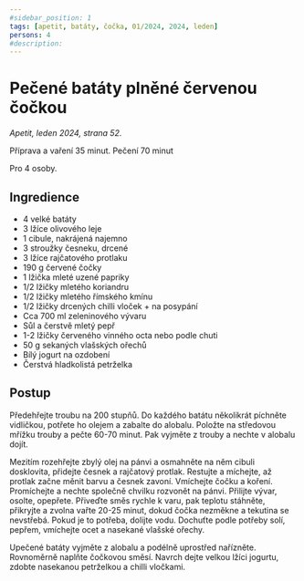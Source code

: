 ```yaml
---
#sidebar_position: 1
tags: [apetit, batáty, čočka, 01/2024, 2024, leden]
persons: 4
#description:
---
```


# Pečené batáty plněné červenou čočkou

_Apetit, leden 2024, strana 52._

Příprava a vaření 35 minut. Pečení 70 minut

Pro 4 osoby.

## Ingredience

- 4 velké batáty
- 3 lžíce olivového leje
- 1 cibule, nakrájená najemno
- 3 stroužky česneku, drcené
- 3 lžíce rajčatového protlaku
- 190 g červené čočky
- 1 lžička mleté uzené papriky
- 1/2 lžičky mletého koriandru
- 1/2 lžičky mletého římského kmínu
- 1/2 lžičky drcených chilli vloček + na posypání
- Cca 700 ml zeleninového vývaru
- Sůl a čerstvě mletý pepř
- 1-2 lžičky červeného vinného octa nebo podle chuti
- 50 g sekaných vlašských ořechů
- Bílý jogurt na ozdobení
- Čerstvá hladkolistá petrželka

## Postup

Předehřejte troubu na 200 stupňů. Do každého batátu několikrát píchněte vidličkou, potřete ho olejem a zabalte do alobalu. Položte na středovou mřížku trouby a pečte 60-70 minut. Pak vyjměte z trouby a nechte v alobalu dojít.

Mezitím rozehřejte zbylý olej na pánvi a osmahněte na něm cibuli dosklovita, přidejte česnek a rajčatový protlak. Restujte a míchejte, až protlak začne měnit barvu a česnek zavoní. Vmíchejte čočku a koření. Promíchejte a nechte společně chvilku rozvonět na pánvi. Přilijte vývar, osolte, opepřete. Přiveďte směs rychle k varu, pak teplotu stáhněte, přikryjte a zvolna vařte 20-25 minut, dokud čočka nezměkne a tekutina se nevstřebá. Pokud je to potřeba, dolijte vodu. Dochuťte podle potřeby solí, pepřem, vmíchejte ocet a nasekané vlašské ořechy.

Upečené batáty vyjměte z alobalu a podélně uprostřed nařízněte. Rovnoměrně naplňte čočkovou směsí. Navrch dejte velkou lžíci jogurtu, zdobte nasekanou petrželkou a chilli vločkami.
